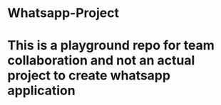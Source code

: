# Whatsapp-Project
# This is a playground repo for team collaboration and not an actual project to create whatsapp application
